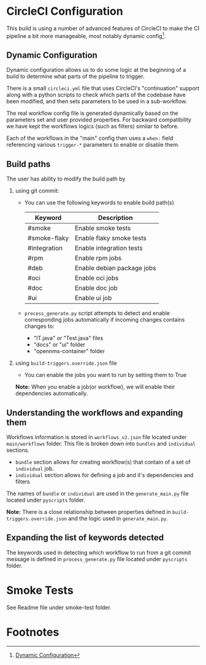 # CircleCI Configuration

This build is using a number of advanced features of CircleCI to make the CI
pipeline a bit more manageable, most notably dynamic config[^1].

## Dynamic Configuration

Dynamic configuration allows us to do some logic at the beginning of a build
to determine what parts of the pipeline to trigger.

There is a small `circleci.yml` file that uses CircleCI's "continuation"
support along with a python scripts to check which parts of the codebase
have been modified, and then sets parameters to be used in a sub-workflow.

The real workflow config file is generated dynamically based on the parameters set and 
user provided properties. For backward compatibility we have kept the workflows logics
(such as filters) similar to before.

Each of the workflows in the "main" config then uses a `when:` field
referencing various `trigger-*` parameters to enable or disable them.

## Build paths

The user has ability to modify the build path by
1. using git commit:
    * You can use the following keywords to enable build path(s)

      | Keyword       | Description |
      | ------------- | ------------- |
      | #smoke        | Enable smoke tests |
      | #smoke-flaky  | Enable flaky smoke tests|
      | #integration  | Enable integration tests|
      | #rpm          | Enable rpm jobs |
      | #deb          | Enable debian package jobs |
      | #oci          | Enable oci jobs |
      | #doc          | Enable doc job  |
      | #ui           | Enable ui job |

    * `process_generate.py` script attempts to detect and enable corresponding jobs automatically if incoming changes contains changes to:
      * "IT.java" or "Test.java" files
      * "docs" or "ui" folder
      * "opennms-container" folder

2. using `build-triggers.override.json` file
    * You can enable the jobs you want to run by setting them to True
    
    **Note:** When you enable a job(or workflow), we will enable their dependencies automatically.

## Understanding the workflows and expanding them
Workflows information is stored in `workflows_v2.json` file located under `main/workflows` folder.
This file is broken down into `bundles` and `individual` sections.
* `bundle` section allows for creating workflow(s) that contain of a set of `individual` job.
* `individual` section allows for defining a job and it's dependencies and filters

The names of `bundle` or `individual` are used in the `generate_main.py` file located under `pyscripts` folder.

**Note:** There is a close relationship between properties defined in `build-triggers.override.json` and the logic used in `generate_main.py`.

## Expanding the list of keywords detected
The keywords used in detecting which workflow to run from a git commit message is defined in `process_generate.py` file located under `pyscripts` folder.


# Smoke Tests
See Readme file under smoke-test folder.

# Footnotes

[^1]: [Dynamic Configuration](https://circleci.com/docs/2.0/dynamic-config/)
